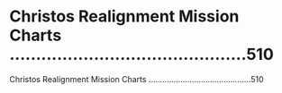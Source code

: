 # Christos Realignment Mission Charts .............................................510

Christos Realignment Mission Charts .............................................510